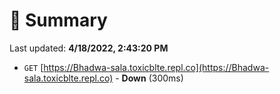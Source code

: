 # 📖 Summary
Last updated: **4/18/2022, 2:43:20 PM**

- `GET` [https://Bhadwa-sala.toxicblte.repl.co](https://Bhadwa-sala.toxicblte.repl.co) - **Down** (300ms)
